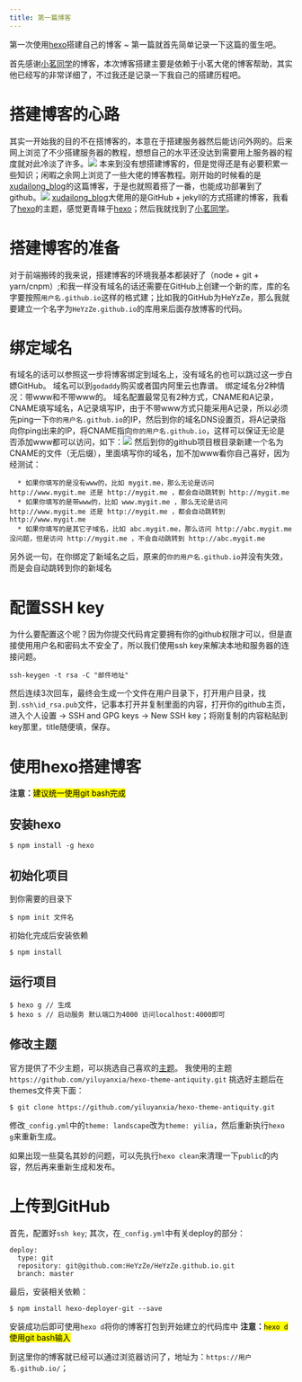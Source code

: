 ```yaml
---
title: 第一篇博客
---
```

第一次使用[hexo]搭建自己的博客 ~ 第一篇就首先简单记录一下这篇的蛋生吧。

首先感谢[小茗同学]的博客，本次博客搭建主要是依赖于小茗大佬的博客帮助，其实他已经写的非常详细了，不过我还是记录一下我自己的搭建历程吧。

# 搭建博客的心路
其实一开始我的目的不在搭博客的，本意在于搭建服务器然后能访问外网的。后来网上浏览了不少搭建服务器的教程，想想自己的水平还没达到需要用上服务器的程度就对此冷淡了许多。![][哎]
本来到没有想搭建博客的，但是觉得还是有必要积累一些知识；闲暇之余网上浏览了一些大佬的博客教程。刚开始的时候看的是[xudailong_blog]的这篇博客，于是也就照着搭了一番，也能成功部署到了github。![][开心]
[xudailong_blog]大佬用的是GitHub + jekyll的方式搭建的博客，我看了[hexo]的主题，感觉更青睐于[hexo]；然后我就找到了[小茗同学]。
# 搭建博客的准备
对于前端搬砖的我来说，搭建博客的环境我基本都装好了（node + git + yarn/cnpm）;和我一样没有域名的话还需要在GitHub上创建一个新的库，库的名字要按照`用户名.github.io`这样的格式建；比如我的GitHub为HeYzZe，那么我就要建立一个名字为`HeYzZe.github.io`的库用来后面存放博客的代码。
# 绑定域名
有域名的话可以参照这一步将博客绑定到域名上，没有域名的也可以跳过这一步白嫖GitHub。
域名可以到`godaddy`购买或者国内阿里云也靠谱。
绑定域名分2种情况：带www和不带www的。
域名配置最常见有2种方式，CNAME和A记录，CNAME填写域名，A记录填写IP，由于不带www方式只能采用A记录，所以必须先ping一下`你的用户名.github.io`的IP，然后到你的域名DNS设置页，将A记录指向你ping出来的IP，将CNAME指向`你的用户名.github.io`，这样可以保证无论是否添加www都可以访问，如下：![][域名]
然后到你的github项目根目录新建一个名为CNAME的文件（无后缀），里面填写你的域名，加不加www看你自己喜好，因为经测试：
~~~
  * 如果你填写的是没有www的，比如 mygit.me，那么无论是访问 http://www.mygit.me 还是 http://mygit.me ，都会自动跳转到 http://mygit.me
  * 如果你填写的是带www的，比如 www.mygit.me ，那么无论是访问 http://www.mygit.me 还是 http://mygit.me ，都会自动跳转到 http://www.mygit.me
  * 如果你填写的是其它子域名，比如 abc.mygit.me，那么访问 http://abc.mygit.me 没问题，但是访问 http://mygit.me ，不会自动跳转到 http://abc.mygit.me
~~~
另外说一句，在你绑定了新域名之后，原来的`你的用户名.github.io`并没有失效，而是会自动跳转到你的新域名
# 配置SSH key
为什么要配置这个呢？因为你提交代码肯定要拥有你的github权限才可以，但是直接使用用户名和密码太不安全了，所以我们使用ssh key来解决本地和服务器的连接问题。
~~~
ssh-keygen -t rsa -C "邮件地址"
~~~
然后连续3次回车，最终会生成一个文件在用户目录下，打开用户目录，找到`.ssh\id_rsa.pub`文件，记事本打开并复制里面的内容，打开你的github主页，进入个人设置 -> SSH and GPG keys -> New SSH key；将刚复制的内容粘贴到key那里，title随便填，保存。
# 使用hexo搭建博客
**注意：**<mark>建议统一使用git bash完成</mark>
## 安装hexo
~~~
$ npm install -g hexo
~~~
## 初始化项目
到你需要的目录下
~~~
$ npm init 文件名
~~~
初始化完成后安装依赖
~~~
$ npm install
~~~
## 运行项目
~~~
$ hexo g // 生成
$ hexo s // 启动服务 默认端口为4000 访问localhost:4000即可
~~~
## 修改主题
官方提供了不少主题，可以挑选自己喜欢的[主题](https://hexo.io/themes/)。
我使用的主题`https://github.com/yiluyanxia/hexo-theme-antiquity.git`
挑选好主题后在themes文件夹下面：
~~~
$ git clone https://github.com/yiluyanxia/hexo-theme-antiquity.git
~~~
修改`_config.yml`中的`theme: landscape`改为`theme: yilia`，然后重新执行`hexo g`来重新生成。

如果出现一些莫名其妙的问题，可以先执行`hexo clean`来清理一下`public`的内容，然后再来重新生成和发布。

# 上传到GitHub
  首先，配置好`ssh key`;
  其次，在`_config.yml`中有关deploy的部分：
  ~~~
  deploy:
    type: git
    repository: git@github.com:HeYzZe/HeYzZe.github.io.git
    branch: master
  ~~~
  最后，安装相关依赖：
  ~~~
  $ npm install hexo-deployer-git --save
  ~~~
  安装成功后即可使用`hexo d`将你的博客打包到开始建立的代码库中
**注意：**<mark>`hexo d`使用git bash输入</mark>

到这里你的博客就已经可以通过浏览器访问了，地址为：`https://用户名.github.io/`；


<!-- 网址链接 -->
[hexo]:https://hexo.io
[小茗同学]:https://www.cnblogs.com/liuxianan/p/build-blog-website-by-hexo-github.html
[xudailong_blog]:https://blog.csdn.net/xudailong_blog/article/details/78762262
<!-- 图片链接 -->
[哎]:/images/i.gif
[开心]:/images/happy.gif
[域名]:/images/20160823_191336_238_8683.png
